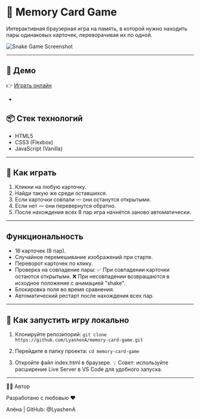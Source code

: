 # 🧠 Memory Card Game

Интерактивная браузерная игра на память, в которой нужно находить пары одинаковых карточек, переворачивая их по одной.

![Snake Game Screenshot](./snake-game_preview.jpg)

---

## 🚀 Демо

👉 [Играть онлайн](https://LyashenA.github.io/memory-card_game/)

-

## 📦 Стек технологий

- HTML5
- CSS3 (Flexbox)
- JavaScript (Vanilla)

---

## 🧩 Как играть
1. Кликни на любую карточку.
2. Найди такую же среди оставшихся.
3. Если карточки совпали — они останутся открытыми.
4. Если нет — они перевернутся обратно.
5. После нахождения всех 8 пар игра начнётся заново автоматически.

---

## Функциональность
 - 16 карточек (8 пар).
 - Случайное перемешивание изображений при старте.
 - Переворот карточек по клику.
 - Проверка на совпадение пары:
    ✅ При совпадении карточки остаются открытыми.
    ❌ При несовпадении возвращаются в исходное положение с анимацией "shake".
 - Блокировка поля во время сравнения.
 - Автоматический рестарт после нахождения всех пар.

---

## 🚀 Как запустить игру локально

1. Клонируйте репозиторий:
```git clone https://github.com/LyashenA/memory-card-game.git```

2. Перейдите в папку проекта:
```cd memory-card-game```

3. Откройте файл index.html в браузере.
   💡 Совет: используйте расширение Live Server в VS Code для удобного запуска.

---

👩‍💻 Автор

Разработано с любовью ❤️

Алёна | GitHub: @LyashenA
